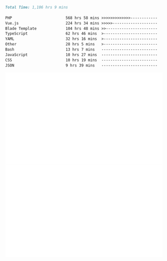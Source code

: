 <!--START_SECTION:waka-->

```markdown
Total Time: 1,106 hrs 9 mins

PHP                        568 hrs 58 mins >>>>>>>>>>>>>------------   50.16 %
Vue.js                     224 hrs 34 mins >>>>>--------------------   19.80 %
Blade Template             104 hrs 48 mins >>-----------------------   09.24 %
TypeScript                 62 hrs 46 mins  >------------------------   05.53 %
YAML                       32 hrs 16 mins  >------------------------   02.85 %
Other                      28 hrs 5 mins   >------------------------   02.48 %
Bash                       13 hrs 7 mins   -------------------------   01.16 %
JavaScript                 10 hrs 27 mins  -------------------------   00.92 %
CSS                        10 hrs 19 mins  -------------------------   00.91 %
JSON                       9 hrs 39 mins   -------------------------   00.85 %
```

<!--END_SECTION:waka-->
<p align="center">
    <img src="https://raw.githubusercontent.com/rjp2525/rjp2525/output/generated/overview.svg">
    <img src="https://raw.githubusercontent.com/rjp2525/rjp2525/output/generated/languages.svg">
</p>

